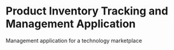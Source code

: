 # Product Inventory Tracking and Management Application
 Management application for a technology marketplace
